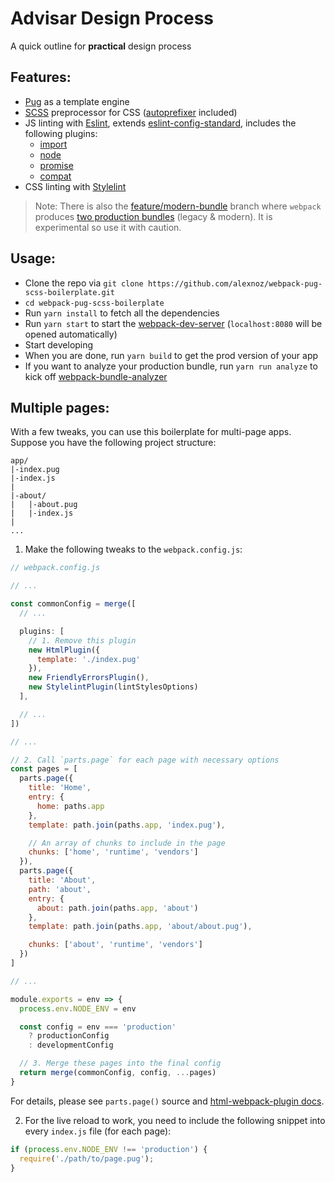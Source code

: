# Advisar Design Process

A quick outline for **practical** design process

## Features:
* [Pug](https://pugjs.org) as a template engine
* [SCSS](http://sass-lang.com) preprocessor for CSS ([autoprefixer](https://github.com/postcss/autoprefixer) included)
* JS linting with [Eslint](https://eslint.org), extends [eslint-config-standard](https://github.com/standard/eslint-config-standard), includes the following plugins:
  * [import](https://github.com/benmosher/eslint-plugin-import)
  * [node](https://github.com/mysticatea/eslint-plugin-node)
  * [promise](https://github.com/xjamundx/eslint-plugin-promise)
  * [compat](https://github.com/amilajack/eslint-plugin-compat)
* CSS linting with [Stylelint](http://stylelint.io)

>Note: There is also the [feature/modern-bundle](https://github.com/alexnoz/webpack-pug-scss-boilerplate/tree/feature/modern-bundle) branch where `webpack` produces [two production bundles](https://philipwalton.com/articles/deploying-es2015-code-in-production-today/) (legacy & modern). It is experimental so use it with caution.

## Usage:
* Clone the repo via `git clone https://github.com/alexnoz/webpack-pug-scss-boilerplate.git`
* `cd webpack-pug-scss-boilerplate`
* Run `yarn install` to fetch all the dependencies
* Run `yarn start` to start the [webpack-dev-server](https://github.com/webpack/webpack-dev-server) (`localhost:8080` will be opened automatically)
* Start developing
* When you are done, run `yarn build` to get the prod version of your app
* If you want to analyze your production bundle, run `yarn run analyze` to kick off [webpack-bundle-analyzer](https://github.com/webpack-contrib/webpack-bundle-analyzer)

## Multiple pages:

With a few tweaks, you can use this boilerplate for multi-page apps. Suppose you have the following project structure:

```
app/
|-index.pug
|-index.js
|
|-about/
|   |-about.pug
|   |-index.js
|
...
```

1. Make the following tweaks to the `webpack.config.js`:
  ```javascript
  // webpack.config.js

  // ...

  const commonConfig = merge([
    // ...

    plugins: [
      // 1. Remove this plugin
      new HtmlPlugin({
        template: './index.pug'
      }),
      new FriendlyErrorsPlugin(),
      new StylelintPlugin(lintStylesOptions)
    ],

    // ...
  ])

  // ...

  // 2. Call `parts.page` for each page with necessary options
  const pages = [
    parts.page({
      title: 'Home',
      entry: {
        home: paths.app
      },
      template: path.join(paths.app, 'index.pug'),

      // An array of chunks to include in the page
      chunks: ['home', 'runtime', 'vendors']
    }),
    parts.page({
      title: 'About',
      path: 'about',
      entry: {
        about: path.join(paths.app, 'about')
      },
      template: path.join(paths.app, 'about/about.pug'),

      chunks: ['about', 'runtime', 'vendors']
    })
  ]

  // ...

  module.exports = env => {
    process.env.NODE_ENV = env

    const config = env === 'production'
      ? productionConfig
      : developmentConfig

    // 3. Merge these pages into the final config
    return merge(commonConfig, config, ...pages)
  }
  ```

  For details, please see `parts.page()` source and [html-webpack-plugin docs](https://github.com/jantimon/html-webpack-plugin#options).

2. For the live reload to work, you need to include the following snippet into every `index.js` file (for each page):

  ```javascript
  if (process.env.NODE_ENV !== 'production') {
    require('./path/to/page.pug');
  }
  ```
